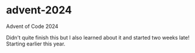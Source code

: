 # advent-2024
Advent of Code 2024

Didn't quite finish this but I also learned about it and started two weeks late!  Starting earlier this year.
